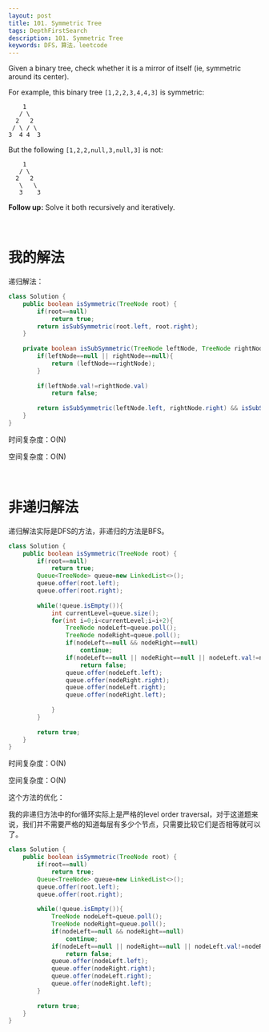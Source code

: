 ```yaml
---
layout: post
title: 101. Symmetric Tree
tags: DepthFirstSearch
description: 101. Symmetric Tree
keywords: DFS，算法，leetcode
---
```


Given a binary tree, check whether it is a mirror of itself (ie, symmetric around its center).

For example, this binary tree `[1,2,2,3,4,4,3]` is symmetric:

```
    1
   / \
  2   2
 / \ / \
3  4 4  3
```

 

But the following `[1,2,2,null,3,null,3]` is not:

```
    1
   / \
  2   2
   \   \
   3    3
```

 

**Follow up:** Solve it both recursively and iteratively.

<br/>

# 我的解法

递归解法：

```java
class Solution {
    public boolean isSymmetric(TreeNode root) {
        if(root==null)
            return true;
        return isSubSymmetric(root.left, root.right);
    }
    
    private boolean isSubSymmetric(TreeNode leftNode, TreeNode rightNode){
        if(leftNode==null || rightNode==null){
            return (leftNode==rightNode);
        }
        
        if(leftNode.val!=rightNode.val)
            return false;
        
        return isSubSymmetric(leftNode.left, rightNode.right) && isSubSymmetric(leftNode.right, rightNode.left);
    }
}
```

时间复杂度：O(N)

空间复杂度：O(N)

<br/>

# 非递归解法

递归解法实际是DFS的方法，非递归的方法是BFS。

```java
class Solution {
    public boolean isSymmetric(TreeNode root) {
        if(root==null)
            return true;
        Queue<TreeNode> queue=new LinkedList<>();
        queue.offer(root.left);
        queue.offer(root.right);
        
        while(!queue.isEmpty()){
            int currentLevel=queue.size();
            for(int i=0;i<currentLevel;i=i+2){
                TreeNode nodeLeft=queue.poll();
                TreeNode nodeRight=queue.poll();
                if(nodeLeft==null && nodeRight==null)
                    continue;
                if(nodeLeft==null || nodeRight==null || nodeLeft.val!=nodeRight.val)
                    return false;
                queue.offer(nodeLeft.left);
                queue.offer(nodeRight.right);
                queue.offer(nodeLeft.right);
                queue.offer(nodeRight.left);
                
            }
        }
        
        return true;
    }
}
```

时间复杂度：O(N)

空间复杂度：O(N)

这个方法的优化：

我的非递归方法中的for循环实际上是严格的level order traversal，对于这道题来说，我们并不需要严格的知道每层有多少个节点，只需要比较它们是否相等就可以了。

```java
class Solution {
    public boolean isSymmetric(TreeNode root) {
        if(root==null)
            return true;
        Queue<TreeNode> queue=new LinkedList<>();
        queue.offer(root.left);
        queue.offer(root.right);
        
        while(!queue.isEmpty()){
            TreeNode nodeLeft=queue.poll();
            TreeNode nodeRight=queue.poll();
            if(nodeLeft==null && nodeRight==null)
                continue;
            if(nodeLeft==null || nodeRight==null || nodeLeft.val!=nodeRight.val)
                return false;
            queue.offer(nodeLeft.left);
            queue.offer(nodeRight.right);
            queue.offer(nodeLeft.right);
            queue.offer(nodeRight.left);
        }
        
        return true;
    }
}
```